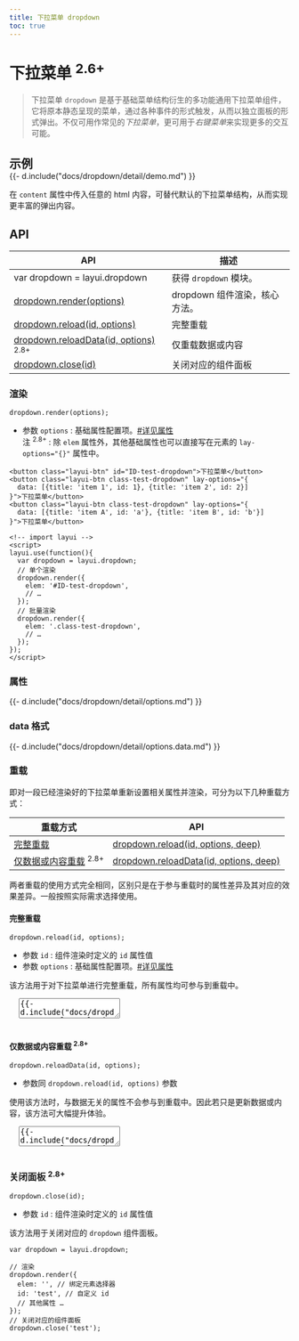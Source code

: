 ```yaml
---
title: 下拉菜单 dropdown
toc: true
---
```

 
# 下拉菜单 <sup title="指在该版本新增的组件">2.6+</sup>

> 下拉菜单 `dropdown` 是基于基础菜单结构衍生的多功能通用下拉菜单组件，它将原本静态呈现的菜单，通过各种事件的形式触发，从而以独立面板的形式弹出。不仅可用作常见的*下拉菜单*，更可用于*右键菜单*来实现更多的交互可能。

<h2 id="examples" lay-toc="{anchor: null}" style="margin-bottom: 0;">示例</h2>

<div>
{{- d.include("docs/dropdown/detail/demo.md") }}
</div>

在 `content` 属性中传入任意的 html 内容，可替代默认的下拉菜单结构，从而实现更丰富的弹出内容。

<h2 id="api" lay-toc="{hot: true}">API</h2>

| API | 描述 |
| --- | --- |
| var dropdown = layui.dropdown | 获得 `dropdown` 模块。 |
| [dropdown.render(options)](#render) | dropdown 组件渲染，核心方法。 |
| [dropdown.reload(id, options)](#reload) | 完整重载 |
| [dropdown.reloadData(id, options)](#reload) <sup>2.8+</sup> | 仅重载数据或内容 |
| [dropdown.close(id)](#close) | 关闭对应的组件面板 |

<h3 id="render" lay-toc="{level: 2}">渲染</h3>

`dropdown.render(options);`

- 参数 `options` : 基础属性配置项。[#详见属性](#options)
  <br>注 <sup>2.8+</sup> : 除 `elem` 属性外，其他基础属性也可以直接写在元素的 `lay-options="{}"` 属性中。

```
<button class="layui-btn" id="ID-test-dropdown">下拉菜单</button>
<button class="layui-btn class-test-dropdown" lay-options="{
  data: [{title: 'item 1', id: 1}, {title: 'item 2', id: 2}]
}">下拉菜单</button>
<button class="layui-btn class-test-dropdown" lay-options="{
  data: [{title: 'item A', id: 'a'}, {title: 'item B', id: 'b'}]
}">下拉菜单</button>
  
<!-- import layui -->  
<script>
layui.use(function(){
  var dropdown = layui.dropdown;
  // 单个渲染
  dropdown.render({
    elem: '#ID-test-dropdown',
    // …
  });
  // 批量渲染
  dropdown.render({
    elem: '.class-test-dropdown',
    // …
  });
});
</script>
```

<h3 id="options" lay-toc="{level: 2, hot: true}">属性</h3>

<div>
{{- d.include("docs/dropdown/detail/options.md") }}
</div>

<h3 id="options.data" lay-toc="{level: 3, hot: true}">data 格式</h3>

<div>
{{- d.include("docs/dropdown/detail/options.data.md") }}
</div>


<h3 id="reload" lay-toc="{level: 2, hot: true}">重载</h3>

即对一段已经渲染好的下拉菜单重新设置相关属性并渲染，可分为以下几种重载方式：

| 重载方式 | API |
| --- | --- |
| [完整重载](#dropdown.reload) | [dropdown.reload(id, options, deep)](#dropdown.reload) |
| [仅数据或内容重载](#dropdown.reloadData) <sup>2.8+</sup> | [dropdown.reloadData(id, options, deep)](#dropdown.reloadData) |


两者重载的使用方式完全相同，区别只是在于参与重载时的属性差异及其对应的效果差异。一般按照实际需求选择使用。

<h4 id="dropdown.reload" lay-pid="reload" class="ws-anchor ws-bold">完整重载</h4>

`dropdown.reload(id, options);`

- 参数 `id` : 组件渲染时定义的 `id` 属性值
- 参数 `options` : 基础属性配置项。[#详见属性](#options)

该方法用于对下拉菜单进行完整重载，所有属性均可参与到重载中。

<pre class="layui-code" lay-options="{preview: true, codeStyle: 'height: 535px;', layout: ['preview', 'code'], tools: ['full']}">
  <textarea>
{{- d.include("docs/dropdown/examples/reload.md") }}
  </textarea>
</pre>

<h4 id="dropdown.reloadData" lay-pid="reload" class="ws-anchor ws-bold">仅数据或内容重载 <sup>2.8+</sup></h4>

`dropdown.reloadData(id, options);`

- 参数同 `dropdown.reload(id, options)` 参数

使用该方法时，与数据无关的属性不会参与到重载中。因此若只是更新数据或内容，该方法可大幅提升体验。

<pre class="layui-code" lay-options="{preview: true, codeStyle: 'height: 535px;', layout: ['preview', 'code'], tools: ['full']}">
  <textarea>
{{- d.include("docs/dropdown/examples/reloadData.md") }}
  </textarea>
</pre>


<h3 id="close" lay-pid="api" class="ws-anchor ws-bold">关闭面板 <sup>2.8+</sup></h3>

`dropdown.close(id);`

- 参数 `id` : 组件渲染时定义的 `id` 属性值

该方法用于关闭对应的 `dropdown` 组件面板。

```
var dropdown = layui.dropdown;

// 渲染
dropdown.render({
  elem: '', // 绑定元素选择器
  id: 'test', // 自定义 id 
  // 其他属性 …
});
// 关闭对应的组件面板
dropdown.close('test');
```